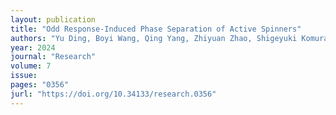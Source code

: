 ```yaml
---
layout: publication
title: "Odd Response-Induced Phase Separation of Active Spinners"
authors: "Yu Ding, Boyi Wang, Qing Yang, Zhiyuan Zhao, Shigeyuki Komura, Ryohei Seto, Mingcheng Yang, Fangfu Ye"
year: 2024
journal: "Research"
volume: 7
issue: 
pages: "0356"
jurl: "https://doi.org/10.34133/research.0356"
---
```

